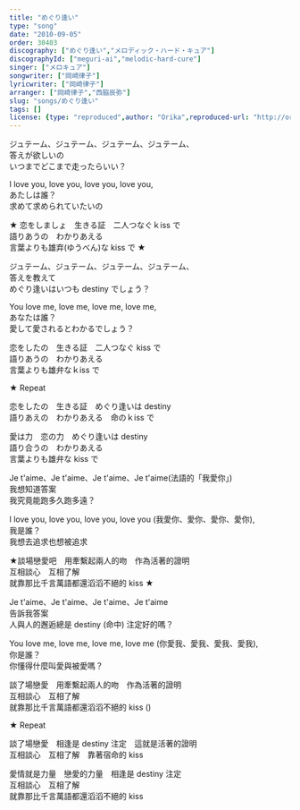 ```yaml
---
title: "めぐり逢い"
type: "song"
date: "2010-09-05"
order: 30403
discography: ["めぐり逢い","メロディック・ハード・キュア"]
discographyId: ["meguri-ai","melodic-hard-cure"]
singer: ["メロキュア"]
songwriter: ["岡崎律子"]
lyricwriter: ["岡崎律子"]
arranger: ["岡崎律子","西脇辰弥"]
slug: "songs/めぐり逢い"
tags: []
license: {type: "reproduced",author: "Orika",reproduced-url: "http://orikamushi.myweb.hinet.net/",reproduced-website: "織歌蟲網站"}
---
```


ジュテーム、ジュテーム、ジュテーム、ジュテーム、  
答えが欲しいの   
いつまでどこまで走ったらいい？   
  
I love you, love you, love you, love you,   
あたしは誰？   
求めて求められていたいの   
  
★ 恋をしましょ　生きる証　二人つなぐｋiss で   
語りあうの　わかりあえる   
言葉よりも雄弃(ゆうべん)な kiss で ★   
  
ジュテーム、ジュテーム、ジュテーム、ジュテーム、  
答えを教えて   
めぐり逢いはいつも destiny でしょう？   
  
You love me, love me, love me, love me,   
あなたは誰？   
愛して愛されるとわかるでしょう？   
  
恋をしたの　生きる証　二人つなぐ kiss で   
語りあうの　わかりあえる   
言葉よりも雄弁なｋiss で   
  
★ Repeat   
  
恋をしたの　生きる証　めぐり逢いは destiny   
語りあえの　わかりあえる　命のｋiss で   
  
愛は力　恋の力　めぐり逢いは destiny   
語り合うの　わかりあえる   
言葉よりも雄弁な kiss で  
  
Je t'aime、Je t'aime、Je t'aime、Je t'aime(法語的「我愛你」)  
我想知道答案  
我究竟能跑多久跑多遠？   
  
I love you, love you, love you, love you (我愛你、愛你、愛你、愛你),  
我是誰？   
我想去追求也想被追求  
  
★談場戀愛吧　用牽繫起兩人的吻　作為活著的證明  
互相談心　互相了解  
就靠那比千言萬語都還滔滔不絕的 kiss ★   
  
Je t'aime、Je t'aime、Je t'aime、Je t'aime  
告訴我答案  
人與人的邂逅總是 destiny (命中) 注定好的嗎？   
  
You love me, love me, love me, love me (你愛我、愛我、愛我、愛我),   
你是誰？   
你懂得什麼叫愛與被愛嗎？   
  
談了場戀愛　用牽繫起兩人的吻　作為活著的證明  
互相談心　互相了解  
就靠那比千言萬語都還滔滔不絕的 kiss ()  
  
★ Repeat   
  
談了場戀愛　相逢是 destiny 注定　這就是活著的證明  
互相談心　互相了解　靠著宿命的 kiss  
  
愛情就是力量　戀愛的力量　相逢是 destiny 注定  
互相談心　互相了解  
就靠那比千言萬語都還滔滔不絕的 kiss
